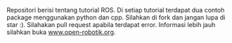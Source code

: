 Repositori berisi tentang tutorial ROS. Di setiap tutorial terdapat dua contoh package menggunakan python dan cpp. Silahkan di fork dan jangan lupa di star :). Silahakan pull request apabila terdapat error.
Informasi lebih jauh silahkan buka www.open-robotik.org.
